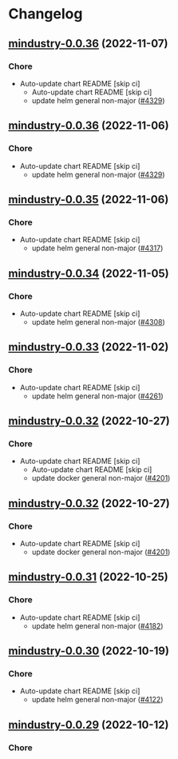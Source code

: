 # Changelog



## [mindustry-0.0.36](https://github.com/truecharts/charts/compare/mindustry-0.0.35...mindustry-0.0.36) (2022-11-07)

### Chore

- Auto-update chart README [skip ci]
  - Auto-update chart README [skip ci]
  - update helm general non-major ([#4329](https://github.com/truecharts/charts/issues/4329))




## [mindustry-0.0.36](https://github.com/truecharts/charts/compare/mindustry-0.0.35...mindustry-0.0.36) (2022-11-06)

### Chore

- Auto-update chart README [skip ci]
  - update helm general non-major ([#4329](https://github.com/truecharts/charts/issues/4329))




## [mindustry-0.0.35](https://github.com/truecharts/charts/compare/mindustry-0.0.34...mindustry-0.0.35) (2022-11-06)

### Chore

- Auto-update chart README [skip ci]
  - update helm general non-major ([#4317](https://github.com/truecharts/charts/issues/4317))




## [mindustry-0.0.34](https://github.com/truecharts/charts/compare/mindustry-0.0.33...mindustry-0.0.34) (2022-11-05)

### Chore

- Auto-update chart README [skip ci]
  - update helm general non-major ([#4308](https://github.com/truecharts/charts/issues/4308))




## [mindustry-0.0.33](https://github.com/truecharts/charts/compare/mindustry-0.0.32...mindustry-0.0.33) (2022-11-02)

### Chore

- Auto-update chart README [skip ci]
  - update helm general non-major ([#4261](https://github.com/truecharts/charts/issues/4261))




## [mindustry-0.0.32](https://github.com/truecharts/charts/compare/mindustry-0.0.31...mindustry-0.0.32) (2022-10-27)

### Chore

- Auto-update chart README [skip ci]
  - Auto-update chart README [skip ci]
  - update docker general non-major ([#4201](https://github.com/truecharts/charts/issues/4201))




## [mindustry-0.0.32](https://github.com/truecharts/charts/compare/mindustry-0.0.31...mindustry-0.0.32) (2022-10-27)

### Chore

- Auto-update chart README [skip ci]
  - update docker general non-major ([#4201](https://github.com/truecharts/charts/issues/4201))




## [mindustry-0.0.31](https://github.com/truecharts/charts/compare/mindustry-0.0.30...mindustry-0.0.31) (2022-10-25)

### Chore

- Auto-update chart README [skip ci]
  - update helm general non-major ([#4182](https://github.com/truecharts/charts/issues/4182))




## [mindustry-0.0.30](https://github.com/truecharts/charts/compare/mindustry-0.0.29...mindustry-0.0.30) (2022-10-19)

### Chore

- Auto-update chart README [skip ci]
  - update helm general non-major ([#4122](https://github.com/truecharts/charts/issues/4122))




## [mindustry-0.0.29](https://github.com/truecharts/charts/compare/mindustry-0.0.28...mindustry-0.0.29) (2022-10-12)

### Chore
